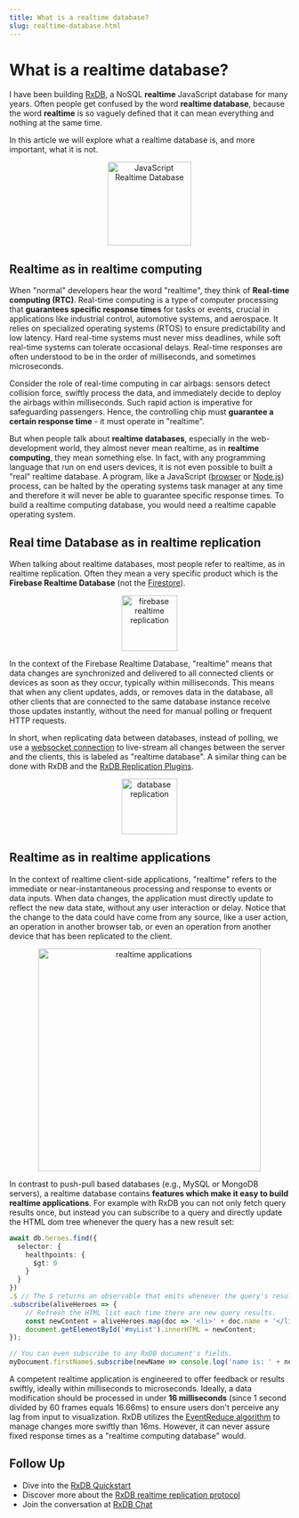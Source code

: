 ```yaml
---
title: What is a realtime database?
slug: realtime-database.html
---
```



# What is a realtime database?

I have been building [RxDB](https://rxdb.info/), a NoSQL **realtime** JavaScript database for many years.
Often people get confused by the word **realtime database**, because the word **realtime** is so vaguely defined that it can mean everything and nothing at the same time.

In this article we will explore what a realtime database is, and more important, what it is not.


<center>
    <a href="https://rxdb.info/">
        <img src="../files/logo/rxdb_javascript_database.svg" alt="JavaScript Realtime Database" width="150" />
    </a>
</center>

## Realtime as in **realtime computing**

When "normal" developers hear the word "realtime", they think of **Real-time computing (RTC)**. Real-time computing is a type of computer processing that **guarantees specific response times** for tasks or events, crucial in applications like industrial control, automotive systems, and aerospace. It relies on specialized operating systems (RTOS) to ensure predictability and low latency. Hard real-time systems must never miss deadlines, while soft real-time systems can tolerate occasional delays. Real-time responses are often understood to be in the order of milliseconds, and sometimes microseconds.

Consider the role of real-time computing in car airbags: sensors detect collision force, swiftly process the data, and immediately decide to deploy the airbags within milliseconds. Such rapid action is imperative for safeguarding passengers. Hence, the controlling chip must **guarantee a certain response time** - it must operate in "realtime".



But when people talk about **realtime databases**, especially in the web-development world, they almost never mean realtime, as in **realtime computing**, they mean something else.
In fact, with any programming language that run on end users devices, it is not even possible to built a "real" realtime database. A program, like a JavaScript ([browser](./browser-database.md) or [Node.js](../nodejs-database.md)) process, can be halted by the operating systems task manager at any time and therefore it will never be able to guarantee specific response times. To build a realtime computing database, you would need a realtime capable operating system.

## Real time Database as in **realtime replication**

When talking about realtime databases, most people refer to realtime, as in realtime replication.
Often they mean a very specific product which is the **Firebase Realtime Database** (not the [Firestore](../replication-firestore.md)).


<p align="center">
  <img src="../files/alternatives/firebase.svg" alt="firebase realtime replication" width="100" />
</p>

In the context of the Firebase Realtime Database, "realtime" means that data changes are synchronized and delivered to all connected clients or devices as soon as they occur, typically within milliseconds. This means that when any client updates, adds, or removes data in the database, all other clients that are connected to the same database instance receive those updates instantly, without the need for manual polling or frequent HTTP requests.

In short, when replicating data between databases, instead of polling, we use a [websocket connection](https://developer.mozilla.org/en-US/docs/Web/API/WebSockets_API) to live-stream all changes between the server and the clients, this is labeled as "realtime database". A similar thing can be done with RxDB and the [RxDB Replication Plugins](../replication.md).

<p align="center">
    <a href="https://rxdb.info/replication.html">
        <img src="../files/database-replication.png" alt="database replication" width="100" />
    </a>
</p>

## Realtime as in **realtime applications**

In the context of realtime client-side applications, "realtime" refers to the immediate or near-instantaneous processing and response to events or data inputs. When data changes, the application must directly update to reflect the new data state, without any user interaction or delay. Notice that the change to the data could have come from any source, like a user action, an operation in another browser tab, or even an operation from another device that has been replicated to the client.

<p align="center">
  <img src="../files/multiwindow.gif" alt="realtime applications" width="400" />
</p>

In contrast to push-pull based databases (e.g., MySQL or MongoDB servers), a realtime database contains **features which make it easy to build realtime applications**. For example with RxDB you can not only fetch query results once, but instead you can subscribe to a query and directly update the HTML dom tree whenever the query has a new result set:

```ts
await db.heroes.find({
  selector: {
    healthpoints: {
      $gt: 0
    }
  }
})
.$ // The $ returns an observable that emits whenever the query's result set changes.
.subscribe(aliveHeroes => {
    // Refresh the HTML list each time there are new query results.
    const newContent = aliveHeroes.map(doc => '<li>' + doc.name + '</li>');
    document.getElementById('#myList').innerHTML = newContent;
});

// You can even subscribe to any RxDB document's fields.
myDocument.firstName$.subscribe(newName => console.log('name is: ' + newName));
```

A competent realtime application is engineered to offer feedback or results swiftly, ideally within milliseconds to microseconds. Ideally, a data modification should be processed in under **16 milliseconds** (since 1 second divided by 60 frames equals 16.66ms) to ensure users don't perceive any lag from input to visualization. RxDB utilizes the [EventReduce algorithm](https://github.com/pubkey/event-reduce) to manage changes more swiftly than 16ms. However, it can never assure fixed response times as a "realtime computing database" would.



## Follow Up

- Dive into the [RxDB Quickstart](https://rxdb.info/quickstart.html)
- Discover more about the [RxDB realtime replication protocol](../replication.md)
- Join the conversation at [RxDB Chat](https://rxdb.info/chat)




